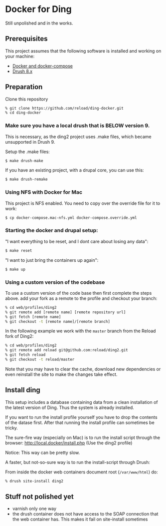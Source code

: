 # Docker for Ding

Still unpolished and in the works.

## Prerequisites

This project assumes that the following software is installed and working on your machine:

- [Docker and docker-compose](https://www.docker.com/community-edition#/download)
- [Drush 8.x](http://docs.drush.org/en/8.x/install/)

## Preparation

Clone this repository
```sh
% git clone https://github.com/reload/ding-docker.git
% cd ding-docker
```

### Make sure you have a local drush that is BELOW version 9.
This is necessary, as the ding2 project uses .make files, which became unsupported in Drush 9.

Setup the .make files:
```sh
$ make drush-make
```

If you have an existing project, with a drupal core, you can use this:
```sh
$ make drush-remake
```

### Using NFS with Docker for Mac
This project is NFS enabled. You need to copy over the override file for it to work:
```sh
$ cp docker-compose.mac-nfs.yml docker-compose.override.yml
```

### Starting the docker and drupal setup:
"I want everything to be reset, and I dont care about losing any data":
```sh
$ make reset
```

"I want to just bring the containers up again":
```sh
$ make up
```

### Using a custom version of the codebase

To use a custom version of the code base then first complete the steps above. add your fork as a remote to the profile and checkout your branch:

```sh
% cd web/profiles/ding2
% git remote add [remote name] [remote repository url]
% git fetch [remote name]
% git checkout -t [remote name]/[remote branch]
```

In the following example we work with the `master` branch from the Reload fork of Ding2:

```sh
% cd web/profiles/ding2
% git remote add reload git@github.com:reload/ding2.git
% git fetch reload
% git checkout -t reload/master
```


Note that you may have to clear the cache, download new dependencies or even reinstall the site to make the changes take effect.

## Install ding

This setup includes a database containing data from a clean installation of the latest version of Ding. Thus the system is already installed.

If you want to run the install profile yourself you have to drop the contents of the datase first. After that running the install profile can sometimes be tricky.

The sure-fire way (especially on Mac) is to run the install script through the browser:
http://local.docker/install.php (Use the ding2 profile)

Notice: This way can be pretty slow.


A faster, but not-so-sure way is to run the install-script through Drush:

From inside the docker web containers document root (`/var/www/html`) do:
```sh
% drush site-install ding2
```

## Stuff not polished yet

* varnish only one way
* the drush container does not have access to the SOAP connection that the web container has. This makes it fail on site-install sometimes
